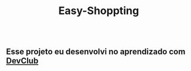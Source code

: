 <h1 align="center"> Easy-Shoppting</h1>
<br><br>
<h2>Esse projeto eu desenvolvi no aprendizado com <a href="http://rodolfomori.com.br/devclub">DevClub</a></h2>
